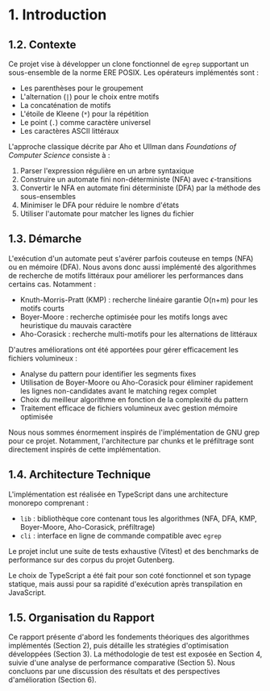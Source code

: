 # 1. Introduction

## 1.2. Contexte

Ce projet vise à développer un clone fonctionnel de `egrep` supportant un sous-ensemble de la norme ERE POSIX. Les opérateurs implémentés sont :

- Les parenthèses pour le groupement
- L'alternation (`|`) pour le choix entre motifs
- La concaténation de motifs
- L'étoile de Kleene (`*`) pour la répétition
- Le point (`.`) comme caractère universel
- Les caractères ASCII littéraux

L'approche classique décrite par Aho et Ullman dans *Foundations of Computer Science* consiste à :

1. Parser l'expression régulière en un arbre syntaxique
2. Construire un automate fini non-déterministe (NFA) avec $\epsilon$-transitions
3. Convertir le NFA en automate fini déterministe (DFA) par la méthode des sous-ensembles
4. Minimiser le DFA pour réduire le nombre d'états
5. Utiliser l'automate pour matcher les lignes du fichier

## 1.3. Démarche

L'exécution d'un automate peut s'avérer parfois couteuse en temps (NFA) ou en mémoire (DFA). Nous avons donc aussi implémenté des algorithmes de recherche de motifs littéraux pour améliorer les performances dans certains cas. Notamment :

- Knuth-Morris-Pratt (KMP) : recherche linéaire garantie O(n+m) pour les motifs courts
- Boyer-Moore : recherche optimisée pour les motifs longs avec heuristique du mauvais caractère
- Aho-Corasick : recherche multi-motifs pour les alternations de littéraux

D'autres améliorations ont été apportées pour gérer efficacement les fichiers volumineux :

- Analyse du pattern pour identifier les segments fixes
- Utilisation de Boyer-Moore ou Aho-Corasick pour éliminer rapidement les lignes non-candidates avant le matching regex complet
- Choix du meilleur algorithme en fonction de la complexité du pattern
- Traitement efficace de fichiers volumineux avec gestion mémoire optimisée

Nous nous sommes énormement inspirés de l'implémentation de GNU grep pour ce projet. Notamment, l'architecture par chunks et le préfiltrage sont directement inspirés de cette implémentation.

## 1.4. Architecture Technique

L'implémentation est réalisée en TypeScript dans une architecture monorepo comprenant :

- `lib` : bibliothèque core contenant tous les algorithmes (NFA, DFA, KMP, Boyer-Moore, Aho-Corasick, préfiltrage)
- `cli` : interface en ligne de commande compatible avec `egrep`

Le projet inclut une suite de tests exhaustive (Vitest) et des benchmarks de performance sur des corpus du projet Gutenberg.

Le choix de TypeScript a été fait pour son coté fonctionnel et son typage statique, mais aussi pour sa rapidité d'exécution après transpilation en JavaScript.

## 1.5. Organisation du Rapport

Ce rapport présente d'abord les fondements théoriques des algorithmes implémentés (Section 2), puis détaille les stratégies d'optimisation développées (Section 3). La méthodologie de test est exposée en Section 4, suivie d'une analyse de performance comparative (Section 5). Nous concluons par une discussion des résultats et des perspectives d'amélioration (Section 6).
